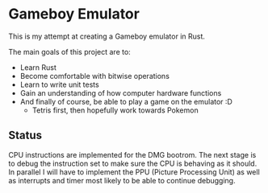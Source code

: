 # Gameboy Emulator

This is my attempt at creating a Gameboy emulator in Rust.

The main goals of this project are to:
- Learn Rust
- Become comfortable with bitwise operations
- Learn to write unit tests
- Gain an understanding of how computer hardware functions
- And finally of course, be able to play a game on the emulator :D
    - Tetris first, then hopefully work towards Pokemon

## Status

CPU instructions are implemented for the DMG bootrom.
The next stage is to debug the instruction set to make sure the CPU is behaving as it should.
In parallel I will have to implement the PPU (Picture Processing Unit) as well as interrupts and timer most likely to be able to continue debugging.